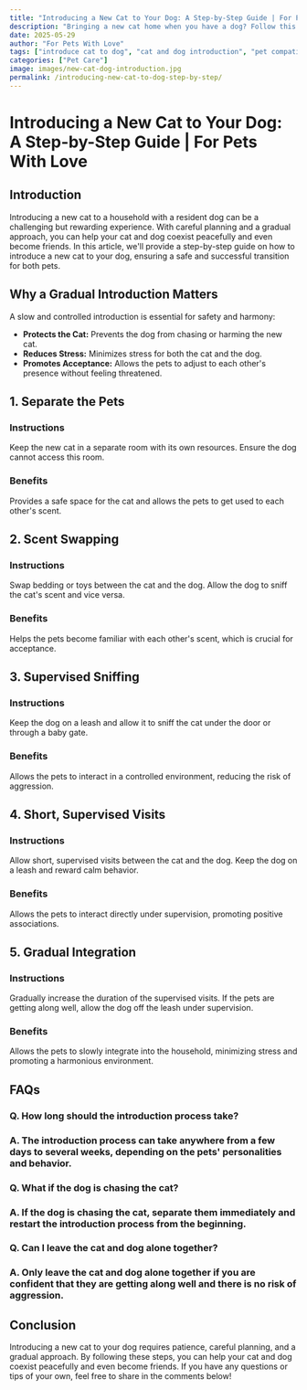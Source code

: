 ```yaml
---
title: "Introducing a New Cat to Your Dog: A Step-by-Step Guide | For Pets With Love"
description: "Bringing a new cat home when you have a dog? Follow this step-by-step guide to introduce a new cat to your dog safely and successfully."
date: 2025-05-29
author: "For Pets With Love"
tags: ["introduce cat to dog", "cat and dog introduction", "pet compatibility"]
categories: ["Pet Care"]
image: images/new-cat-dog-introduction.jpg
permalink: /introducing-new-cat-to-dog-step-by-step/
---
```


# Introducing a New Cat to Your Dog: A Step-by-Step Guide | For Pets With Love

## Introduction

Introducing a new cat to a household with a resident dog can be a challenging but rewarding experience. With careful planning and a gradual approach, you can help your cat and dog coexist peacefully and even become friends. In this article, we'll provide a step-by-step guide on how to introduce a new cat to your dog, ensuring a safe and successful transition for both pets.

## Why a Gradual Introduction Matters

A slow and controlled introduction is essential for safety and harmony:

*   **Protects the Cat:** Prevents the dog from chasing or harming the new cat.
*   **Reduces Stress:** Minimizes stress for both the cat and the dog.
*   **Promotes Acceptance:** Allows the pets to adjust to each other's presence without feeling threatened.

## 1. Separate the Pets

### Instructions

Keep the new cat in a separate room with its own resources. Ensure the dog cannot access this room.

### Benefits

Provides a safe space for the cat and allows the pets to get used to each other's scent.

## 2. Scent Swapping

### Instructions

Swap bedding or toys between the cat and the dog. Allow the dog to sniff the cat's scent and vice versa.

### Benefits

Helps the pets become familiar with each other's scent, which is crucial for acceptance.

## 3. Supervised Sniffing

### Instructions

Keep the dog on a leash and allow it to sniff the cat under the door or through a baby gate.

### Benefits

Allows the pets to interact in a controlled environment, reducing the risk of aggression.

## 4. Short, Supervised Visits

### Instructions

Allow short, supervised visits between the cat and the dog. Keep the dog on a leash and reward calm behavior.

### Benefits

Allows the pets to interact directly under supervision, promoting positive associations.

## 5. Gradual Integration

### Instructions

Gradually increase the duration of the supervised visits. If the pets are getting along well, allow the dog off the leash under supervision.

### Benefits

Allows the pets to slowly integrate into the household, minimizing stress and promoting a harmonious environment.

## FAQs

### Q. How long should the introduction process take?

### A. The introduction process can take anywhere from a few days to several weeks, depending on the pets' personalities and behavior.

### Q. What if the dog is chasing the cat?

### A. If the dog is chasing the cat, separate them immediately and restart the introduction process from the beginning.

### Q. Can I leave the cat and dog alone together?

### A. Only leave the cat and dog alone together if you are confident that they are getting along well and there is no risk of aggression.

## Conclusion

Introducing a new cat to your dog requires patience, careful planning, and a gradual approach. By following these steps, you can help your cat and dog coexist peacefully and even become friends. If you have any questions or tips of your own, feel free to share in the comments below!